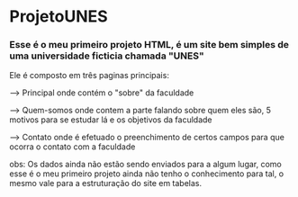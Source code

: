 # ProjetoUNES
### Esse é o meu primeiro projeto HTML, é um site bem simples de uma universidade ficticia chamada "UNES"
Ele é composto em três paginas principais: 

--> Principal onde contém o "sobre" da faculdade   

--> Quem-somos onde contem a parte falando sobre quem eles são, 5 motivos para se estudar lá e os objetivos da faculdade

--> Contato onde é efetuado o preenchimento de certos campos para que ocorra o contato com a faculdade

obs: Os dados ainda não estão sendo enviados para a algum lugar, como esse é o meu primeiro projeto ainda não tenho o conhecimento para tal, o mesmo vale para a estruturação do site em tabelas.
